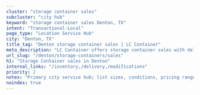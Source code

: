 ```yaml
---
cluster: "storage container sales"
subcluster: "city hub"
keyword: "storage container sales Denton, TX"
intent: "Transactional-Local"
page_type: "Location Service Hub"
city: "Denton, TX"
title_tag: "Denton storage container sales | LC Container"
meta_description: "LC Container offers storage container sales with delivery in Denton, TX. Local. Fast quotes. Since 2003."
url_slug: "/denton/storage-containers/sales"
h1: "Storage Container sales in Denton"
internal_links: "/inventory,/delivery,/modifications"
priority: 2
notes: "Primary city service hub; list sizes, conditions, pricing ranges, photos, testimonials."
noindex: true
---
```


<!-- TODO: Add unique city/inventory copy, images, and internal links here. -->
